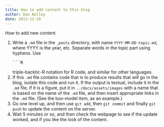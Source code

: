 ```yaml
---
title: How to add content to this blog
author: Dan Kelley
date: 2013-12-20
---
```


How to add new content.

1. Write a `.md` file in the `_posts` directory, with name
   `YYYY-MM-DD-topic.md`, where YYYY is the year, etc. Separate words in the
   topic part using hyphens.  Use <pre>```R</pre> triple-backtic-R notation for
   R code, and similar for other languages.
2. If this `.md` file contains code that is to produce results that will go in
   the blog, isolate this code and run it.  If the output is textual, include
   it in the `.md` file.  If it is a figure, put it in `../docs/assets/images`
   with a name that is based on the name of the `.md` file, and then insert
   appropriate links in the `.md` file.  (See the box-model item, as an
   example.)
3. Go one level up, and then use `git add`, then `git commit` and finally `git
   push` to update the content on the server.
4. Wait 5 minutes or so, and then check the webpage to see if the update
   worked, and if you like the look of the content.

